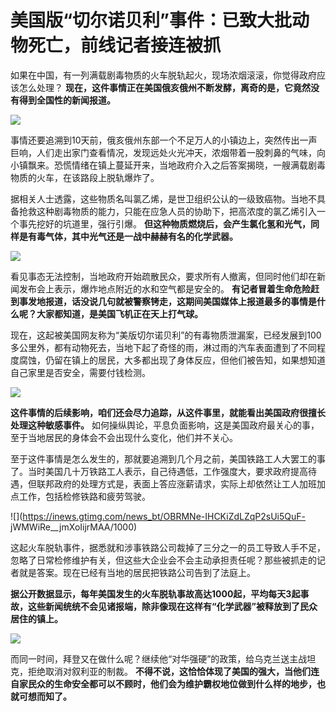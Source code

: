 # 美国版“切尔诺贝利”事件：已致大批动物死亡，前线记者接连被抓

如果在中国，有一列满载剧毒物质的火车脱轨起火，现场浓烟滚滚，你觉得政府应该怎么处理？
**现在，这件事情正在美国俄亥俄州不断发酵，离奇的是，它竟然没有得到全国性的新闻报道。**

![](https://inews.gtimg.com/news_bt/OHlC15PAmhZRqI09AVG1UQKp5yHg160Rn-1wC_z5C3Jr0AA/1000)

事情还要追溯到10天前，俄亥俄州东部一个不足万人的小镇边上，突然传出一声巨响，人们走出家门查看情况，发现远处火光冲天，浓烟带着一股刺鼻的气味，向小镇飘来。恐慌情绪在镇上蔓延开来，当地政府介入之后答案揭晓，一艘满载剧毒物质的火车，在该路段上脱轨爆炸了。

据相关人士透露，这些物质名叫氯乙烯，是世卫组织公认的一级致癌物。当地不具备抢救这种剧毒物质的能力，只能在应急人员的协助下，把高浓度的氯乙烯引入一个事先挖好的坑道里，强行引爆。
**但这种物质燃烧后，会产生氯化氢和光气，同样是有毒气体，其中光气还是一战中赫赫有名的化学武器。**

![](https://inews.gtimg.com/news_bt/O9Li5EKG8Bm_Ng7_hID4kv5lrgzQ4nQ4CJxTljgjVycTIAA/1000)

看见事态无法控制，当地政府开始疏散民众，要求所有人撤离，但同时他们却在新闻发布会上表示，爆炸地点附近的水和空气都是安全的。
**有记者冒着生命危险赶到事发地报道，话没说几句就被警察铐走，这期间美国媒体上报道最多的事情是什么呢？大家都知道，是美国飞机正在天上打气球。**

现在，这起被美国网友称为“美版切尔诺贝利”的有毒物质泄漏案，已经发展到100多公里外，都有动物死去，当地下起了奇怪的雨，淋过雨的汽车表面遭到了不同程度腐蚀，仍留在镇上的居民，大多都出现了身体反应，但他们被告知，如果想知道自己家里是否安全，需要付钱检测。

![](https://inews.gtimg.com/news_bt/OSQkcXAivu5Bj8WkWR0cxaFk8yUsx0r3n5dN_7WmNxRfoAA/1000)

**这件事情的后续影响，咱们还会尽力追踪，从这件事里，就能看出美国政府很擅长处理这种敏感事件。**
如何操纵舆论，平息负面影响，这是美国政府最关心的事，至于当地居民的身体会不会出现什么变化，他们并不关心。

至于这件事情是怎么发生的，那就要追溯到几个月之前，美国铁路工人大罢工的事了。当时美国几十万铁路工人表示，自己待遇低，工作强度大，要求政府提高待遇，但联邦政府的处理方式是，表面上答应涨薪请求，实际上却依然让工人加班加点工作，包括检修铁路和疲劳驾驶。

![](https://inews.gtimg.com/news_bt/OBRMNe-IHCKiZdLZqP2sUi5QuF-
jWMWiRe__jmXoIijrMAA/1000)

这起火车脱轨事件，据悉就和涉事铁路公司裁掉了三分之一的员工导致人手不足，忽略了日常检修维护有关，但这些大企业会不会主动承担责任呢？那些被抓走的记者就是答案。现在已经有当地的居民把铁路公司告到了法庭上。

**据公开数据显示，每年美国发生的火车脱轨事故高达1000起，平均每天3起事故，这些新闻统统不会见诸报端，除非像现在这样有“化学武器”被释放到了民众居住的镇上。**

![](https://inews.gtimg.com/news_bt/Og9k1f-S1wME1HZSHBQZR6KueXMI0YRHdiKS5mwkke-u0AA/1000)

而同一时间，拜登又在做什么呢？继续他“对华强硬”的政策，给乌克兰送主战坦克，拒绝取消对叙利亚的制裁。
**不得不说，这恰恰体现了美国的强大，当他们连自家民众的生命安全都可以不顾时，他们会为维护霸权地位做到什么样的地步，也就可想而知了。**

